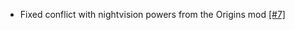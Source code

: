 - Fixed conflict with nightvision powers from the Origins mod [[#7]](https://github.com/HaXrBOT/True-Darkness-Refabricated/issues/7)
